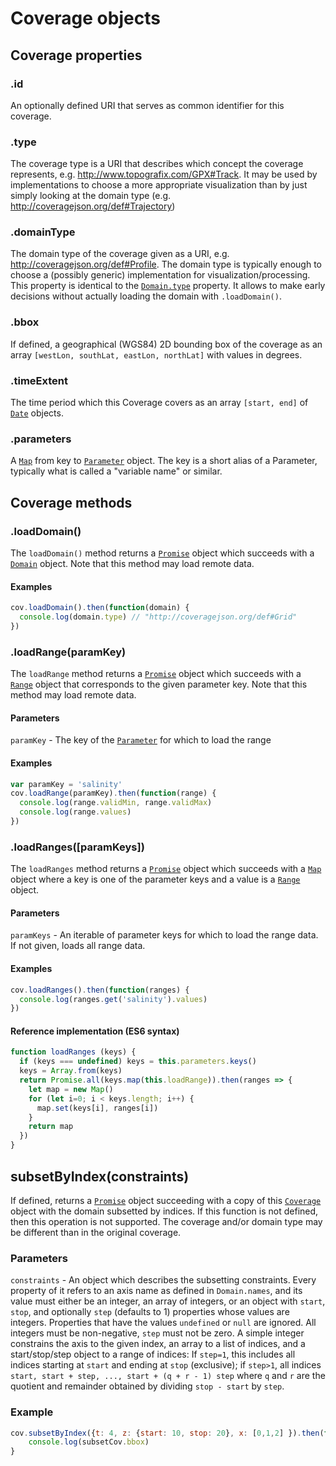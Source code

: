 # Coverage objects

## Coverage properties

### .id

An optionally defined URI that serves as common identifier for this coverage.

### .type

The coverage type is a URI that describes which concept the coverage represents, e.g. http://www.topografix.com/GPX#Track. It may be used by implementations to choose a more appropriate visualization than by just simply looking at the domain type (e.g. http://coveragejson.org/def#Trajectory)

### .domainType

The domain type of the coverage given as a URI, e.g. http://coveragejson.org/def#Profile. The domain type is typically enough to choose a (possibly generic) implementation for visualization/processing. This property is identical to the [`Domain.type`](Domain.md) property. It allows to make early decisions without actually loading the domain with `.loadDomain()`.

### .bbox

If defined, a geographical (WGS84) 2D bounding box of the coverage as an array `[westLon, southLat, eastLon, northLat]` with values in degrees.

### .timeExtent

The time period which this Coverage covers as an array `[start, end]` of [`Date`](https://developer.mozilla.org/en-US/docs/Web/JavaScript/Reference/Global_Objects/Date) objects.

### .parameters

A [`Map`](https://developer.mozilla.org/de/docs/Web/JavaScript/Reference/Global_Objects/Map) from key to [`Parameter`](Parameter.md) object. The key is a short alias of a Parameter, typically what is called a "variable name" or similar.

## Coverage methods

### .loadDomain()

The `loadDomain()` method returns a [`Promise`](https://developer.mozilla.org/de/docs/Web/JavaScript/Reference/Global_Objects/Promise) object which succeeds with a [`Domain`](Domain.md) object. Note that this method may load remote data.

#### Examples

```js
cov.loadDomain().then(function(domain) {
  console.log(domain.type) // "http://coveragejson.org/def#Grid"
})
```

### .loadRange(paramKey)

The `loadRange` method returns a [`Promise`](https://developer.mozilla.org/de/docs/Web/JavaScript/Reference/Global_Objects/Promise) object which succeeds with a [`Range`](Range.md) object that corresponds to the given parameter key. Note that this method may load remote data.

#### Parameters

`paramKey` - The key of the [`Parameter`](Parameter.md) for which to load the range

#### Examples

```js
var paramKey = 'salinity'
cov.loadRange(paramKey).then(function(range) {
  console.log(range.validMin, range.validMax)
  console.log(range.values)
})
```

### .loadRanges([paramKeys])

The `loadRanges` method returns a [`Promise`](https://developer.mozilla.org/de/docs/Web/JavaScript/Reference/Global_Objects/Promise) object which succeeds with a [`Map`](https://developer.mozilla.org/de/docs/Web/JavaScript/Reference/Global_Objects/Map) object where a key is one of the parameter keys and a value is a [`Range`](Range.md) object.

#### Parameters

`paramKeys` - An iterable of parameter keys for which to load the range data. If not given, loads all range data.

#### Examples

```js
cov.loadRanges().then(function(ranges) {
  console.log(ranges.get('salinity').values)
})
```

#### Reference implementation (ES6 syntax)

```js
function loadRanges (keys) {
  if (keys === undefined) keys = this.parameters.keys()
  keys = Array.from(keys)
  return Promise.all(keys.map(this.loadRange)).then(ranges => {
    let map = new Map()
    for (let i=0; i < keys.length; i++) {
      map.set(keys[i], ranges[i])
    }
    return map
  })
}
```

## subsetByIndex(constraints)

If defined, returns a [`Promise`](https://developer.mozilla.org/de/docs/Web/JavaScript/Reference/Global_Objects/Promise) object succeeding with a copy of this [`Coverage`](Coverage.md) object with the domain subsetted by indices. If this function is not defined, then this operation is not supported. The coverage and/or domain type may be different than in the original coverage.

### Parameters

`constraints` - An object which describes the subsetting constraints. Every property of it refers to an axis name as defined in `Domain.names`, and its value must either be an integer, an array of integers, or an object with `start`, `stop`, and optionally `step` (defaults to 1) properties whose values are integers. Properties that have the values `undefined` or `null` are ignored. All integers must be non-negative, `step` must not be zero. A simple integer constrains the axis to the given index, an array to a list of indices, and a start/stop/step object to a range of indices: If `step=1`, this includes all indices starting at `start` and ending at `stop` (exclusive); if `step>1`, all indices `start, start + step, ..., start + (q + r - 1) step` where `q` and `r` are the quotient and remainder obtained by dividing `stop - start` by `step`.

### Example

```js
cov.subsetByIndex({t: 4, z: {start: 10, stop: 20}, x: [0,1,2] }).then(function(subsetCov) {
    console.log(subsetCov.bbox)
}
```
